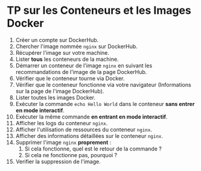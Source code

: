 # TP sur les Conteneurs et les Images Docker

1. Créer un compte sur DockerHub.
2. Chercher l'image nommée `nginx` sur DockerHub.
3. Récupérer l'image sur votre machine.
4. Lister **tous** les conteneurs de la machine.
5. Démarrer un conteneur de l'image `nginx` en suivant les recommandations de l'image de la page DockerHub.
6. Vérifier que le conteneur tourne via Docker.
7. Vérifier que le conteneur fonctionne via votre navigateur (Informations sur la page de l'image DockerHub).
8. Lister toutes les images Docker.
9. Exécuter la commande `echo Hello World` dans le conteneur **sans entrer en mode interactif**.
10. Exécuter la même commande **en entrant en mode interactif**.
11. Afficher les logs du conteneur `nginx`.
12. Afficher l'utilisation de ressources du conteneur `nginx`.
13. Afficher des informations détaillées sur le conteneur `nginx`.
14. Supprimer l'image `nginx` **proprement** :
    1.  Si cela fonctionne, quel est le retour de la commande ?
    2.  Si cela ne fonctionne pas, pourquoi ?
15. Verifier la suppression de l'image.